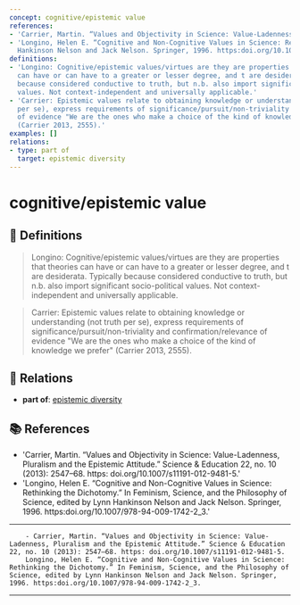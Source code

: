 ```yaml
---
concept: cognitive/epistemic value
references:
- 'Carrier, Martin. “Values and Objectivity in Science: Value-Ladenness, Pluralism and the Epistemic Attitude.” Science & Education 22, no. 10 (2013): 2547–68. https: doi.org/10.1007/s11191-012-9481-5.'
- 'Longino, Helen E. “Cognitive and Non-Cognitive Values in Science: Rethinking the Dichotomy.” In Feminism, Science, and the Philosophy of Science, edited by Lynn
  Hankinson Nelson and Jack Nelson. Springer, 1996. https:doi.org/10.1007/978-94-009-1742-2_3.'
definitions:
- 'Longino: Cognitive/epistemic values/virtues are they are properties that theories
  can have or can have to a greater or lesser degree, and t are desiderata. Typically
  because considered conductive to truth, but n.b. also import significant socio-political
  values. Not context-independent and universally applicable.'
- 'Carrier: Epistemic values relate to obtaining knowledge or understanding (not truth
  per se), express requirements of significance/pursuit/non-triviality and confirmation/relevance
  of evidence "We are the ones who make a choice of the kind of knowledge we prefer"
  (Carrier 2013, 2555).'
examples: []
relations:
- type: part of
  target: epistemic diversity
---
```


# cognitive/epistemic value

## 📖 Definitions

> Longino: Cognitive/epistemic values/virtues are they are properties that theories can have or can have to a greater or lesser degree, and t are desiderata. Typically because considered conductive to truth, but n.b. also import significant socio-political values. Not context-independent and universally applicable.

> Carrier: Epistemic values relate to obtaining knowledge or understanding (not truth per se), express requirements of significance/pursuit/non-triviality and confirmation/relevance of evidence "We are the ones who make a choice of the kind of knowledge we prefer" (Carrier 2013, 2555).

## 🔗 Relations

- **part of**: [epistemic diversity](./epistemic-diversity.md)

## 📚 References

- 'Carrier, Martin. “Values and Objectivity in Science: Value-Ladenness, Pluralism and the Epistemic Attitude.” Science & Education 22, no. 10 (2013): 2547–68. https: doi.org/10.1007/s11191-012-9481-5.'
- 'Longino, Helen E. “Cognitive and Non-Cognitive Values in Science: Rethinking the Dichotomy.” In Feminism, Science, and the Philosophy of Science, edited by Lynn
  Hankinson Nelson and Jack Nelson. Springer, 1996. https:doi.org/10.1007/978-94-009-1742-2_3.'

---

<script src="https://giscus.app/client.js"
                data-repo="natesheehan/conceptcartography"
                data-repo-id="R_kgDOPB5QiQ"
                data-category="General"
                data-category-id="DIC_kwDOPB5Qic4CsAxd"
                data-mapping="pathname"
                data-strict="0"
                data-reactions-enabled="1"
                data-emit-metadata="0"
                data-input-position="bottom"
                data-theme="catppuccin_mocha"
                data-lang="en"
                crossorigin="anonymous"
                async>
        </script>
        - Carrier, Martin. “Values and Objectivity in Science: Value-Ladenness, Pluralism and the Epistemic Attitude.” Science & Education 22, no. 10 (2013): 2547–68. https: doi.org/10.1007/s11191-012-9481-5. 
        Longino, Helen E. “Cognitive and Non-Cognitive Values in Science: Rethinking the Dichotomy.” In Feminism, Science, and the Philosophy of Science, edited by Lynn Hankinson Nelson and Jack Nelson. Springer, 1996. https:doi.org/10.1007/978-94-009-1742-2_3.

---

<script src="https://giscus.app/client.js"
                data-repo="natesheehan/conceptcartography"
                data-repo-id="R_kgDOPB5QiQ"
                data-category="General"
                data-category-id="DIC_kwDOPB5Qic4CsAxd"
                data-mapping="pathname"
                data-strict="0"
                data-reactions-enabled="1"
                data-emit-metadata="0"
                data-input-position="bottom"
                data-theme="catppuccin_mocha"
                data-lang="en"
                crossorigin="anonymous"
                async>
        </script>
        
